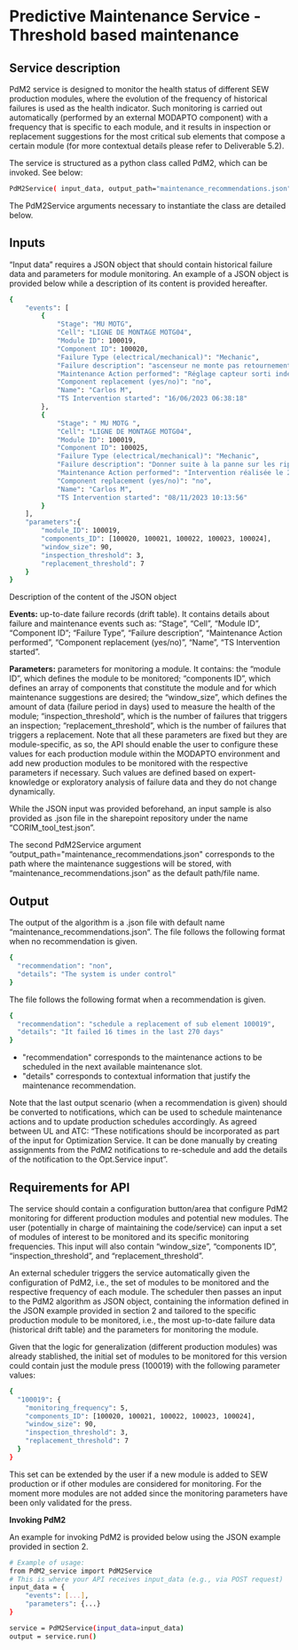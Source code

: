 # Predictive Maintenance Service - Threshold based maintenance

## Service description

PdM2 service is designed to monitor the health status of different SEW production modules, where the evolution of the frequency of historical failures is used as the health indicator. Such monitoring is carried out automatically (performed by an external MODAPTO component) with a frequency that is specific to each module, and it results in inspection or replacement suggestions for the most critical sub elements that compose a certain module (for more contextual details please refer to Deliverable 5.2).

The service is structured as a python class called PdM2, which can be invoked. See below:

```sh
PdM2Service( input_data, output_path="maintenance_recommendations.json")
```

The PdM2Service arguments necessary to instantiate the class are detailed below.

## Inputs

“Input data” requires a JSON object that should contain historical failure data and parameters for module monitoring. An example of a JSON object is provided below while a description of its content is provided hereafter. 

```sh
{
    "events": [
        {
            "Stage": "MU MOTG",
            "Cell": "LIGNE DE MONTAGE MOTG04",
            "Module ID": 100019,
            "Component ID": 100020,
            "Failure Type (electrical/mechanical)": "Mechanic",
            "Failure description": "ascenseur ne monte pas retournement",
            "Maintenance Action performed": "Réglage capteur sorti indexeur\n----- Mickael KLEIN 16/06/2023 08:01 -----",
            "Component replacement (yes/no)": "no",
            "Name": "Carlos M",
            "TS Intervention started": "16/06/2023 06:38:18"
        },
        {
            "Stage": " MU MOTG ",
            "Cell": "LIGNE DE MONTAGE MOTG04",
            "Module ID": 100019,
            "Component ID": 100025,
            "Failure Type (electrical/mechanical)": "Mechanic",
            "Failure description": "Donner suite à la panne sur les rippeurs. Remise en état !",
            "Maintenance Action performed": "Intervention réalisée le 22 novembre 2023\r\n----- Damien Kuhn 23/11/2023 08:34 -----",
            "Component replacement (yes/no)": "no",
            "Name": "Carlos M",
            "TS Intervention started": "08/11/2023 10:13:56"
        }
    ],
    "parameters":{
        "module_ID": 100019,
        "components_ID": [100020, 100021, 100022, 100023, 100024],
        "window_size": 90,
        "inspection_threshold": 3,
        "replacement_threshold": 7
    }
}
```

Description of the content of the JSON object

**Events:** up-to-date failure records (drift table). It contains details about failure and maintenance events such as: “Stage”, “Cell”, “Module ID”, “Component ID”; “Failure Type”, “Failure description”, “Maintenance Action performed”, “Component replacement (yes/no)”, “Name”, “TS Intervention started”.

**Parameters:** parameters for monitoring a module. It contains: the “module ID”, which defines the module to be monitored; “components ID”, which defines an array of components that constitute the module and for which maintenance suggestions are desired; the “window_size”, which defines the amount of data (failure period in days) used to measure the health of the module; “inspection_threshold”, which is the number of failures that triggers an inspection; “replacement_threshold”, which is the number of failures that triggers a replacement. Note that all these parameters are fixed but they are module-specific, as so, the API should enable the user to configure these values for each production module within the MODAPTO environment and add new production modules to be monitored with the respective parameters if necessary. Such values are defined based on expert-knowledge or exploratory analysis of failure data and they do not change dynamically.

While the JSON input was provided beforehand,  an input sample is also provided as .json file in the sharepoint repository under the name “CORIM_tool_test.json”.

The second PdM2Service argument “output_path="maintenance_recommendations.json" corresponds to the path where the maintenance suggestions will be stored, with “maintenance_recommendations.json” as the default path/file name.

## Output

The output of the algorithm is a .json file with default name “maintenance_recommendations.json”. The file follows the following format when no recommendation is given.  

```sh
{
  "recommendation": "non",
  "details": "The system is under control"
}

```
The file follows the following format when a recommendation is given. 
```sh
{
  "recommendation": "schedule a replacement of sub element 100019",
  "details": "It failed 16 times in the last 270 days"
}
```
- "recommendation" corresponds to the maintenance actions to be scheduled in the next available maintenance slot.
- "details" corresponds to contextual information that justify the maintenance recommendation.

Note that the last output scenario (when a recommendation is given) should be converted to notifications, which can be used to schedule maintenance actions and to update production schedules accordingly. As agreed between UL and ATC: “These notifications should be incorporated as part of the input for Optimization Service. It can be done manually by creating assignments from the PdM2 notifications to re-schedule and add the details of the notification to the Opt.Service input”.

## Requirements for API
The service should contain a configuration button/area that configure PdM2 monitoring for different production modules and potential new modules. The user (potentially in charge of maintaining the code/service) can input a set of modules of interest to be monitored and its specific monitoring frequencies. This input will also contain “window_size”, “components ID”, “inspection_threshold”, and “replacement_threshold”. 

An external scheduler triggers the service automatically given the configuration of PdM2, i.e., the set of modules to be monitored and the respective frequency of each module. The scheduler then passes an input to the PdM2 algorithm as JSON object, containing the information defined in the JSON example provided in section 2 and tailored to the specific production module to be monitored, i.e., the most up-to-date failure data (historical drift table) and the parameters for monitoring the module.

Given that the logic for generalization (different production modules) was already stablished, the initial set of modules to be monitored for this version could contain just the module press (100019) with the following parameter values:


```sh
{
  "100019": {
    "monitoring_frequency": 5,
    "components_ID": [100020, 100021, 100022, 100023, 100024],
    "window_size": 90,
    "inspection_threshold": 3,
    "replacement_threshold": 7
  }
}
```
This set can be extended by the user if a new module is added to SEW production or if other modules are considered for monitoring. For the moment more modules are not added since the monitoring parameters have been only validated for the press.  

**Invoking PdM2**

An example for invoking PdM2 is provided below using the JSON example provided in section 2.
```sh
# Example of usage:
from PdM2_service import PdM2Service
# This is where your API receives input_data (e.g., via POST request)
input_data = {
    "events": [...],
    "parameters": {...}
}

service = PdM2Service(input_data=input_data)
output = service.run()
```